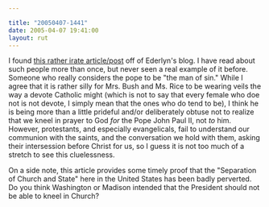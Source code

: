 ```yaml
---

title: "20050407-1441"
date: 2005-04-07 19:41:00
layout: rut
---
```


<p> I found <a href="http://www.reformationtestimony.org.nz/Essays2/Pontifex%20Maximus.htm">this
rather irate article/post</a> off of Ederlyn's blog.  I have read
about such people more than once, but never seen a real example
of it before.  Someone who really considers the pope to be "the
man of sin."  While I agree that it is rather silly for Mrs. Bush
and Ms. Rice to be wearing veils the way a devote Catholic might
(which is not to say that every female who doe not is not devote,
I simply mean that the ones who do tend to be), I think he is
being more than a little prideful and/or deliberately obtuse not to
realize that we kneel in prayer to God <em>for</em> the Pope John
Paul II, not <em>to</em> him.  However, protestants, and especially
evangelicals, fail to understand our communion with the saints,
and the conversation we hold with them, asking their intersession
before Christ for us, so I guess it is not too much of a stretch
to see this cluelessness.</p>

<p>On a side note, this article provides some timely proof that the
"Separation of Church and State" here in the United States has been
badly perverted.  Do you think Washington or Madison intended that
the President should not be able to kneel in Church?</p>


